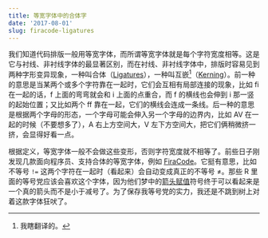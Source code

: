 ```yaml
---
title: 等宽字体中的合体字
date: '2017-08-01'
slug: firacode-ligatures
---
```


我们知道代码排版一般用等宽字体，而所谓等宽字体就是每个字符宽度相等。这是它与衬线、非衬线字体的最显著区别，而在衬线、非衬线字体中，排版时容易见到两种字形变异现象，一种叫合体（[Ligatures](https://en.wikipedia.org/wiki/Typographic_ligature)），一种叫互嵌[^1]（[Kerning](https://en.wikipedia.org/wiki/Kerning)）。前一种的意思是当某两个或多个字符靠在一起时，它们会互相有局部连接的现象，比如 fi 在一起的话，f 上面的弯弯就会和 i 上面的点重合，而 f 的横线也会伸到 i 那一竖的起始位置；又比如两个 ff 靠在一起，它们的横线会连成一条线。后一种的意思是根据两个字母的形态，一个字母可能会伸入另一个字母的边界内，比如 AV 在一起的时候（不要想多了），A 右上方空间大，V 左下方空间大，把它们俩稍微挤一挤，会显得好看一点。

根据定义，等宽字体一般不会做这些变形，否则字符宽度就不相等了。前些日子刚发现几款面向程序员、支持合体的等宽字体，例如 [FiraCode](https://github.com/tonsky/FiraCode)。它挺有意思，比如不等号 `!=` 这两个字符在一起时（看起来）会自动变成真正的不等号 &ne;。那些 R 里面的等号党应该会喜欢这个字体，因为他们梦中的[箭头赋值](/cn/2012/09/equal-and-arrow/)符号终于可以看起来是一个真的箭头而不是小于减号了。为了保存我等号党的实力，我还是不跳到树上对着这款字体狂吠了。

[^1]: 我瞎翻译的。
